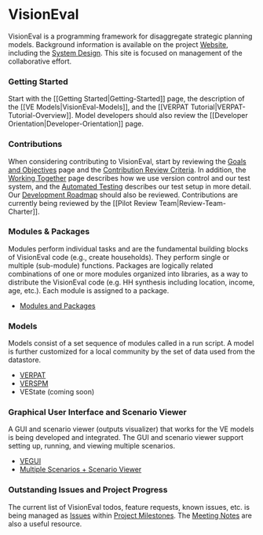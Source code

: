 # VisionEval

VisionEval is a programming framework for disaggregate strategic planning models.  Background information is available on the project [Website](https://gregorbj.github.io/VisionEval/), including the [System Design](https://github.com/gregorbj/VisionEval/blob/master/api/model_system_design.md).  This site is focused on management of the collaborative effort.  

### Getting Started
Start with the [[Getting Started|Getting-Started]] page, the description of the [[VE Models|VisionEval-Models]], and the [[VERPAT Tutorial|VERPAT-Tutorial-Overview]].  Model developers should also review the [[Developer Orientation|Developer-Orientation]] page.

### Contributions
When considering contributing to VisionEval, start by reviewing the [Goals and Objectives](Goals-and-Objectives-of-VisionEval-Model-System) page and the [Contribution Review Criteria](https://github.com/gregorbj/VisionEval/wiki/Contribution-Review-Criteria).  In addition, the [Working Together](Working-Together) page describes how we use version control and our test system, and the [Automated Testing](Automated-Testing) describes our test setup in more detail. Our [Development Roadmap](Development-Roadmap) should also be reviewed. 
Contributions are currently being reviewed by the [[Pilot Review Team|Review-Team-Charter]].

### Modules & Packages 
Modules perform individual tasks and are the fundamental building blocks of VisionEval code (e.g., create households). They perform single or multiple (sub-module) functions.  Packages are logically related combinations of one or more modules organized into libraries, as a way to distribute the VisionEval code (e.g. HH synthesis including location, income, age, etc.). Each module is assigned to a package.

  - [Modules and Packages](Modules-and-Packages)

### Models
Models consist of a set sequence of modules called in a run script. A model is further customized for a local community by the set of data used from the datastore.
  - [VERPAT](https://github.com/gregorbj/VisionEval/tree/master/sources/models/VERPAT)
  - [VERSPM](https://github.com/gregorbj/VisionEval/tree/master/sources/models/VERSPM)  
  - VEState (coming soon)

### Graphical User Interface and Scenario Viewer
A GUI and scenario viewer (outputs visualizer) that works for the VE models is being developed and integrated.  The GUI and scenario viewer support setting up, running, and viewing multiple scenarios.
  - [VEGUI](https://github.com/gregorbj/VisionEval/tree/master/sources/VEGUI)
  - [Multiple Scenarios + Scenario Viewer](https://github.com/gregorbj/VisionEval/wiki/Multiple-Scenarios)

### Outstanding Issues and Project Progress
The current list of VisionEval todos, feature requests, known issues, etc. is being managed as [Issues](https://github.com/gregorbj/VisionEval/issues) within [Project Milestones](https://github.com/gregorbj/VisionEval/milestones).  The [Meeting Notes](Meeting-Notes) are also a useful resource.  
